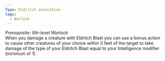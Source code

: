 ```yaml
---
Type: Eldritch invocation
tags:
  - Warlock
---
```

_Prerequisite: 5th-level Warlock_  
When you damage a creature with Eldritch Blast you can use a bonus action to cause other creatures of your choice within 5 feet of the target to take damage of the type of your Eldritch Blast equal to your Intelligence modifier (minimum of 1).